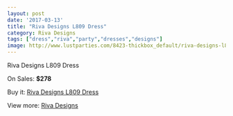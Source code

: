 ```yaml
---
layout: post
date: '2017-03-13'
title: "Riva Designs L809 Dress"
category: Riva Designs
tags: ["dress","riva","party","dresses","designs"]
image: http://www.lustparties.com/8423-thickbox_default/riva-designs-l809-dress.jpg
---
```

Riva Designs L809 Dress

On Sales: **$278**
<a href="https://www.lustparties.com/en/riva-designs/2853-riva-designs-l809-dress.html"><amp-img layout="responsive" width="600" height="600" src="//www.lustparties.com/8423-thickbox_default/riva-designs-l809-dress.jpg" alt="Riva Designs L809 Dress 0" /></a>
<a href="https://www.lustparties.com/en/riva-designs/2853-riva-designs-l809-dress.html"><amp-img layout="responsive" width="600" height="600" src="//www.lustparties.com/8424-thickbox_default/riva-designs-l809-dress.jpg" alt="Riva Designs L809 Dress 1" /></a>

Buy it: [Riva Designs L809 Dress](https://www.lustparties.com/en/riva-designs/2853-riva-designs-l809-dress.html "Riva Designs L809 Dress")

View more: [Riva Designs](https://www.lustparties.com/en/6-riva-designs "Riva Designs")